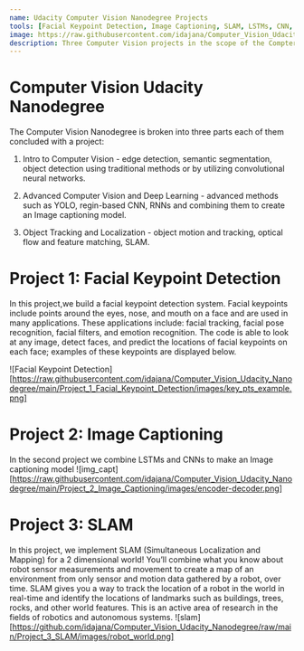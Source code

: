 ```yaml
---
name: Udacity Computer Vision Nanodegree Projects
tools: [Facial Keypoint Detection, Image Captioning, SLAM, LSTMs, CNN, Computer Vision, Deep Learning]
image: https://raw.githubusercontent.com/idajana/Computer_Vision_Udacity_Nanodegree/main/Project_1_Facial_Keypoint_Detection/images/key_pts_example.png
description: Three Computer Vision projects in the scope of the Compter Vision Nanodegree offered by Udacity.
---
```


# Computer Vision Udacity Nanodegree

The Computer Vision Nanodegree is broken into three parts each of them concluded with a project:

1. Intro to Computer Vision - edge detection, semantic segmentation, object detection using traditional methods or by utilizing convolutional neural networks.

2. Advanced Computer Vision and Deep Learning - advanced methods such as YOLO, regin-based CNN, RNNs and combining them to create an Image captioning model.
3. Object Tracking and Localization - object motion and tracking, optical flow and feature matching, SLAM.

# Project 1: Facial Keypoint Detection


In this project,we build a facial keypoint detection system. Facial keypoints include points around the eyes, nose, and mouth on a face and are used in many applications. These applications include: facial tracking, facial pose recognition, facial filters, and emotion recognition. The code is able to look at any image, detect faces, and predict the locations of facial keypoints on each face; examples of these keypoints are displayed below.

![Facial Keypoint Detection][https://raw.githubusercontent.com/idajana/Computer_Vision_Udacity_Nanodegree/main/Project_1_Facial_Keypoint_Detection/images/key_pts_example.png]

# Project 2: Image Captioning
In the second project we combine LSTMs and CNNs to make an Image captioning model 
![img_capt][https://raw.githubusercontent.com/idajana/Computer_Vision_Udacity_Nanodegree/main/Project_2_Image_Captioning/images/encoder-decoder.png]

# Project 3: SLAM
In this project, we implement SLAM (Simultaneous Localization and Mapping) for a 2 dimensional world! You’ll combine what you know about robot sensor measurements and movement to create a map of an environment from only sensor and motion data gathered by a robot, over time. SLAM gives you a way to track the location of a robot in the world in real-time and identify the locations of landmarks such as buildings, trees, rocks, and other world features. This is an active area of research in the fields of robotics and autonomous systems.
![slam][https://github.com/idajana/Computer_Vision_Udacity_Nanodegree/raw/main/Project_3_SLAM/images/robot_world.png]



